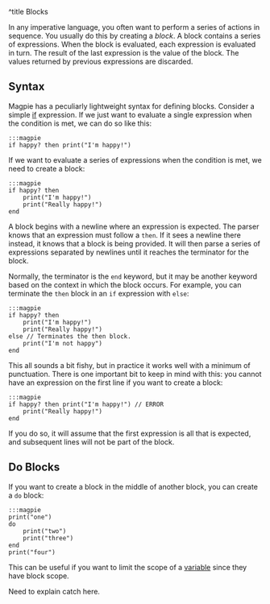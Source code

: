 ^title Blocks

In any imperative language, you often want to perform a series of actions in sequence. You usually do this by creating a *block*. A block contains a series of expressions. When the block is evaluated, each expression is evaluated in turn. The result of the last expression is the value of the block. The values returned by previous expressions are discarded.

## Syntax

Magpie has a peculiarly lightweight syntax for defining blocks. Consider a simple [if](flow-control.html) expression. If we just want to evaluate a single expression when the condition is met, we can do so like this:

    :::magpie
    if happy? then print("I'm happy!")

If we want to evaluate a series of expressions when the condition is met, we need to create a block:

    :::magpie
    if happy? then
        print("I'm happy!")
        print("Really happy!")
    end

A block begins with a newline where an expression is expected. The parser knows that an expression must follow a `then`. If it sees a newline there instead, it knows that a block is being provided. It will then parse a series of expressions separated by newlines until it reaches the terminator for the block.

Normally, the terminator is the `end` keyword, but it may be another keyword based on the context in which the block occurs. For example, you can terminate the `then` block in an `if` expression with `else`:

    :::magpie
    if happy? then
        print("I'm happy!")
        print("Really happy!")
    else // Terminates the then block.
        print("I'm not happy")
    end

This all sounds a bit fishy, but in practice it works well with a minimum of punctuation. There is one important bit to keep in mind with this: you cannot have an expression on the first line if you want to create a block:

    :::magpie
    if happy? then print("I'm happy!") // ERROR
        print("Really happy!")
    end

If you do so, it will assume that the first expression is all that is expected, and subsequent lines will not be part of the block.

## Do Blocks

If you want to create a block in the middle of another block, you can create a `do` block:

    :::magpie
    print("one")
    do
        print("two")
        print("three")
    end
    print("four")

This can be useful if you want to limit the scope of a [variable](variables.html) since they have block scope.

<p class="future">Need to explain catch here.</p>
